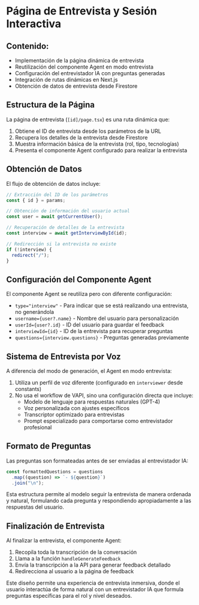 # Página de Entrevista y Sesión Interactiva

## Contenido:

- Implementación de la página dinámica de entrevista
- Reutilización del componente Agent en modo entrevista
- Configuración del entrevistador IA con preguntas generadas
- Integración de rutas dinámicas en Next.js
- Obtención de datos de entrevista desde Firestore

## Estructura de la Página

La página de entrevista (`[id]/page.tsx`) es una ruta dinámica que:

1. Obtiene el ID de entrevista desde los parámetros de la URL
2. Recupera los detalles de la entrevista desde Firestore
3. Muestra información básica de la entrevista (rol, tipo, tecnologías)
4. Presenta el componente Agent configurado para realizar la entrevista

## Obtención de Datos

El flujo de obtención de datos incluye:

```typescript
// Extracción del ID de los parámetros
const { id } = params;

// Obtención de información del usuario actual
const user = await getCurrentUser();

// Recuperación de detalles de la entrevista
const interview = await getInterviewById(id);

// Redirección si la entrevista no existe
if (!interview) {
  redirect("/");
}
```

## Configuración del Componente Agent

El componente Agent se reutiliza pero con diferente configuración:

- `type="interview"` - Para indicar que se está realizando una entrevista, no generándola
- `username={user?.name}` - Nombre del usuario para personalización
- `userId={user?.id}` - ID del usuario para guardar el feedback
- `interviewId={id}` - ID de la entrevista para recuperar preguntas
- `questions={interview.questions}` - Preguntas generadas previamente

## Sistema de Entrevista por Voz

A diferencia del modo de generación, el Agent en modo entrevista:

1. Utiliza un perfil de voz diferente (configurado en `interviewer` desde constants)
2. No usa el workflow de VAPI, sino una configuración directa que incluye:
   - Modelo de lenguaje para respuestas naturales (GPT-4)
   - Voz personalizada con ajustes específicos
   - Transcriptor optimizado para entrevistas
   - Prompt especializado para comportarse como entrevistador profesional

## Formato de Preguntas

Las preguntas son formateadas antes de ser enviadas al entrevistador IA:

```typescript
const formattedQuestions = questions
  .map((question) => `- ${question}`)
  .join("\n");
```

Esta estructura permite al modelo seguir la entrevista de manera ordenada y natural, formulando cada pregunta y respondiendo apropiadamente a las respuestas del usuario.

## Finalización de Entrevista

Al finalizar la entrevista, el componente Agent:

1. Recopila toda la transcripción de la conversación
2. Llama a la función `handleGenerateFeedback`
3. Envía la transcripción a la API para generar feedback detallado
4. Redirecciona al usuario a la página de feedback

Este diseño permite una experiencia de entrevista inmersiva, donde el usuario interactúa de forma natural con un entrevistador IA que formula preguntas específicas para el rol y nivel deseados.
